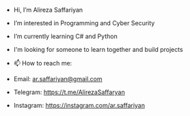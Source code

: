 - Hi, I’m Alireza Saffariyan
- I’m interested in Programming and Cyber Security
- I’m currently learning C# and Python
- I'm looking for someone to learn together and build projects

- 📫 How to reach me:
- Email: ar.saffariyan@gmail.com
- Telegram: https://t.me/AlirezaSaffaryan
- Instagram: https://instagram.com/ar.saffariyan

<!---
AlirezaSaffariyan/AlirezaSaffariyan is a ✨ special ✨ repository because its `README.md` (this file) appears on your GitHub profile.
You can click the Preview link to take a look at your changes.
--->
